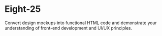 # Eight-25
Convert design mockups into functional HTML code and demonstrate your understanding of front-end development and UI/UX principles.
